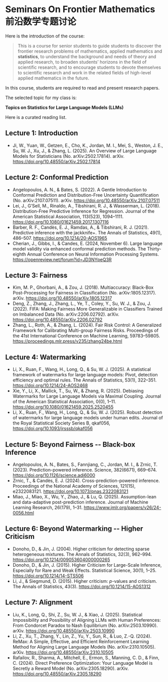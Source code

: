 # Seminars On Frontier Mathematics 前沿数学专题讨论


Here is the introduction of the course:

> This is a course for senior students to guide students to discover the frontier research problems of mathematics, applied mathematics and **statistics**, to understand the background and needs of theory and applied research, to broaden students’ horizons in the field of scientific research, and to encourage students to devote themselves to scientific research and work in the related fields of high-level applied mathematics in the future.

In this course, students are required to read and present research papers. 

The selected topic for my class is:

**Topics on Statistics for Large Language Models (LLMs)**

Here is a curated reading list.

## Lecture 1: Introduction

- Ji, W., Yuan, W., Getzen, E., Cho, K., Jordan, M. I., Mei, S., Weston, J. E., Su, W. J., Xu, J., & Zhang, L. (2025). An Overview of Large Language Models for Statisticians (No. arXiv:2502.17814). arXiv. https://doi.org/10.48550/arXiv.2502.17814

## Lecture 2: Conformal Prediction

- Angelopoulos, A. N., & Bates, S. (2022). A Gentle Introduction to Conformal Prediction and Distribution-Free Uncertainty Quantification (No. arXiv:2107.07511). arXiv. https://doi.org/10.48550/arXiv.2107.07511
- Lei, J., G’Sell, M., Rinaldo, A., Tibshirani, R. J., & Wasserman, L. (2018). Distribution-Free Predictive Inference for Regression. Journal of the American Statistical Association, 113(523), 1094–1111. https://doi.org/10.1080/01621459.2017.1307116
- Barber, R. F., Candès, E. J., Ramdas, A., & Tibshirani, R. J. (2021). Predictive inference with the jackknife+. The Annals of Statistics, 49(1), 486–507. https://doi.org/10.1214/20-AOS1965
- Cherian, J., Gibbs, I., & Candes, E. (2024, November 6). Large language model validity via enhanced conformal prediction methods. The Thirty-eighth Annual Conference on Neural Information Processing Systems. https://openreview.net/forum?id=JD3NYpeQ3R

## Lecture 3: Fairness

- Kim, M. P., Ghorbani, A., & Zou, J. (2018). Multiaccuracy: Black-Box Post-Processing for Fairness in Classification (No. arXiv:1805.12317). arXiv. https://doi.org/10.48550/arXiv.1805.12317
- Deng, Z., Zhang, J., Zhang, L., Ye, T., Coley, Y., Su, W. J., & Zou, J. (2022). FIFA: Making Fairness More Generalizable in Classifiers Trained on Imbalanced Data (No. arXiv:2206.02792). arXiv. https://doi.org/10.48550/arXiv.2206.02792
- Zhang, L., Roth, A., & Zhang, L. (2024). Fair Risk Control: A Generalized Framework for Calibrating Multi-group Fairness Risks. Proceedings of the 41st International Conference on Machine Learning, 59783–59805. https://proceedings.mlr.press/v235/zhang24be.html

## Lecture 4: Watermarking

- Li, X., Ruan, F., Wang, H., Long, Q., & Su, W. J. (2025). A statistical framework of watermarks for large language models: Pivot, detection efficiency and optimal rules. The Annals of Statistics, 53(1), 322–351. https://doi.org/10.1214/24-AOS2468
- Xie, Y., Li, X., Mallick, T., Su, W., & Zhang, R. (2025). Debiasing Watermarks for Large Language Models via Maximal Coupling. Journal of the American Statistical Association, 0(0), 1–11. https://doi.org/10.1080/01621459.2025.2520455
- Li, X., Ruan, F., Wang, H., Long, Q., & Su, W. J. (2025). Robust detection of watermarks for large language models under human edits. Journal of the Royal Statistical Society Series B, qkaf056, https://doi.org/10.1093/jrsssb/qkaf056

## Lecture 5: Beyond Fairness -- Black-box Inference

- Angelopoulos, A. N., Bates, S., Fannjiang, C., Jordan, M. I., & Zrnic, T. (2023). Prediction-powered inference. Science, 382(6671), 669–674. https://doi.org/10.1126/science.adi6000
- Zrnic, T., & Candès, E. J. (2024). Cross-prediction-powered inference. Proceedings of the National Academy of Sciences, 121(15), e2322083121. https://doi.org/10.1073/pnas.2322083121
- Miao, J., Miao, X., Wu, Y., Zhao, J., & Lu, Q. (2025). Assumption-lean and data-adaptive post-prediction inference. Journal of Machine Learning Research, 26(179), 1–31. https://www.jmlr.org/papers/v26/24-0056.html

## Lecture 6: Beyond Watermarking -- Higher Criticism

- Donoho, D., & Jin, J. (2004). Higher criticism for detecting sparse heterogeneous mixtures. The Annals of Statistics, 32(3), 962–994. https://doi.org/10.1214/009053604000000265
- Donoho, D., & Jin, J. (2015). Higher Criticism for Large-Scale Inference, Especially for Rare and Weak Effects. Statistical Science, 30(1), 1–25. https://doi.org/10.1214/14-STS506
- Li, J., & Siegmund, D. (2015). Higher criticism: $p$-values and criticism. The Annals of Statistics, 43(3). https://doi.org/10.1214/15-AOS1312

## Lecture 7: Alignment

- Liu, K., Long, Q., Shi, Z., Su, W. J., & Xiao, J. (2025). Statistical Impossibility and Possibility of Aligning LLMs with Human Preferences: From Condorcet Paradox to Nash Equilibrium (No. arXiv:2503.10990). arXiv. https://doi.org/10.48550/arXiv.2503.10990
- Li, Z., Xu, T., Zhang, Y., Lin, Z., Yu, Y., Sun, R., & Luo, Z.-Q. (2024). ReMax: A Simple, Effective, and Efficient Reinforcement Learning Method for Aligning Large Language Models (No. arXiv:2310.10505). arXiv. https://doi.org/10.48550/arXiv.2310.10505
- Rafailov, R., Sharma, A., Mitchell, E., Ermon, S., Manning, C. D., & Finn, C. (2024). Direct Preference Optimization: Your Language Model is Secretly a Reward Model (No. arXiv:2305.18290). arXiv. https://doi.org/10.48550/arXiv.2305.18290

